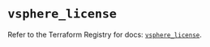# `vsphere_license`

Refer to the Terraform Registry for docs: [`vsphere_license`](https://registry.terraform.io/providers/vmware/vsphere/2.14.0/docs/resources/license).
